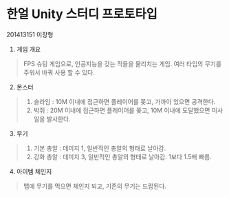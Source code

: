 한얼 Unity 스터디 프로토타입
======
201413151 이장형

1.	게임 개요
>FPS 슈팅 게임으로, 인공지능을 갖는 적들을 물리치는 게임.
여러 타입의 무기를 주워서 바꿔 사용 할 수 있다.

2.	몬스터
>1. 슬라임 : 10M 이내에 접근하면 플레이어를 쫒고, 가까이 있으면 공격한다.
>2. 박쥐 : 20M 이내에 접근하면 플레이어를 쫒고, 10M 이내에 도달했으면 미사일을 발사한다.

3.	무기
>1. 기본 총알 : 데미지 1, 일반적인 총알의 형태로 날아감.
>2. 강화 총알 : 데미지 3, 일반적인 총알의 형태로 날아감. 1보다 1.5배 빠름.

4.	아이템 체인지
>맵에 무기를 먹으면 체인지 되고, 기존의 무기는 드랍된다.
